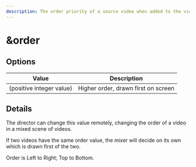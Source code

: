 ```yaml
---
description: The order priority of a source video when added to the video mixer.
---
```


# \&order

## Options

| Value                    | Description                         |
| ------------------------ | ----------------------------------- |
| (positive integer value) | Higher order, drawn first on screen |

## Details

The director can change this value remotely, changing the order of a video in a mixed scene of videos.

If two videos have the same order value, the mixer will decide on its own which is drawn first of the two.

Order is Left to Right; Top to Bottom.

